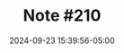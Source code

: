 ---
content_hash: 6248c8f1b283
date: 2024-09-23 15:39:56-05:00
description: ''
draft: false
original_url: https://harper.micro.blog/2024/09/23/i-found-a.html
sub_title: I found a dinosaur egg! ​
title: 'Note #210'
translationKey: note-210
---